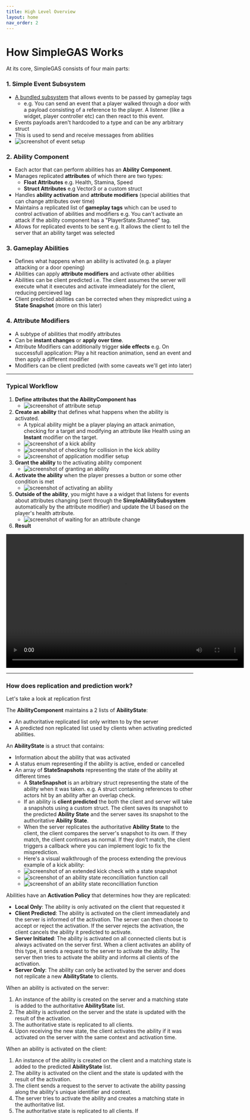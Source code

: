 ```yaml
---
title: High Level Overview
layout: home
nav_order: 2
---
```


# How SimpleGAS Works

At its core, SimpleGAS consists of four main parts:

### 1. Simple Event Subsystem
- [A bundled subsystem](https://github.com/strayTrain/SimpleEventSubsystemPlugin) that allows events to be passed by gameplay tags
    - e.g. You can send an event that a player walked through a door with a payload consisting of a reference to the player. A listener (like a widget, player controller etc) can then react to this event.
- Events payloads aren't hardcoded to a type and can be any arbitrary struct
- This is used to send and receive messages from abilities
- ![screenshot of event setup](images/HLO_SimpleEvent.png)

### 2. Ability Component
- Each actor that can perform abilities has an **Ability Component**.
- Manages replicated **attributes** of which there are two types:
    - **Float Attributes** e.g. Health, Stamina, Speed 
    - **Struct Attributes** e.g Vector3 or a custom struct
- Handles **ability activation** and **attribute modifiers** (special abilities that can change attributes over time)
- Maintains a replicated list of **gameplay tags** which can be used to control activation of abilities and modifiers e.g. You can't activate an attack if the ability component has a "PlayerState.Stunned" tag.
- Allows for replicated events to be sent e.g. It allows the client to tell the server that an ability target was selected

### 3. Gameplay Abilities
- Defines what happens when an ability is activated (e.g. a player attacking or a door opening)
- Abilities can apply **attribute modifiers** and activate other abilities
- Abilities can be client predicted i.e. The client assumes the server will execute what it executes and activate immeadiately for the client, reducing percieved lag
- Client predicted abilities can be corrected when they mispredict using a **State Snapshot** (more on this later)

### 4. Attribute Modifiers
- A subtype of abilities that modify attributes
- Can be **instant changes** or **apply over time**.
- Attribute Modifiers can additionally trigger **side effects** e.g. On successfull application: Play a hit reaction animation, send an event and then apply a different modifier
- Modifiers can be client predicted (with some caveats we'll get into later) 

---

### Typical Workflow
1. **Define attributes that the AbilityComponent has**
    * ![screenshot of attribute setup](images/HLO_AttributeSetup.png)
2. **Create an ability** that defines what happens when the ability is activated. 
    * A typical ability might be a player playing an attack animation, checking for a target and  modifying an attribute like Health using an **Instant** modifier on the target.
    * ![screenshot of a kick ability](images/HLO_KickAbility.png)
    * ![screenshot of checking for collision in the kick ability](images/HLO_KickAbilityCollisionCheck.png)
    * ![screenshot of application modifier setup](images/HLO_ApplicationModifierSetup.png)
3. **Grant the ability** to the activating ability component
    * ![screenshot of granting an ability](images/HLO_GrantAbility.png)
4. **Activate the ability** when the player presses a button or some other condition is met
    * ![screenshot of activating an ability](images/HLO_ActivatingAbility.png)
5. **Outside of the ability**, you might have a a widget that listens for events about attributes changing (sent through the **SimpleAbilitySubsystem** automatically by the attribute modifier) and update the UI based on the player's health attribute.
    * ![screenshot of waiting for an attribute change](images/HLO_WaitingForAttributeChange.png)
6. **Result**
<video width="640" height="360" controls>
<source src="videos/kick_result.mp4" type="video/mp4">
Your browser does not support the video tag.
</video>

---

### How does replication and prediction work?

Let's take a look at replication first  

The **AbilityComponent** maintains a 2 lists of **AbilityState**: 
* An authoritative replicated list only written to by the server
* A predicted non replicated list used by clients when activating predicted abilities.  

An **AbilityState** is a struct that contains:
* Information about the ability that was activated
* A status enum representing if the ability is active, ended or cancelled
* An array of **StateSnapshots** representing the state of the ability at different times
    * A **StateSnapshot** is an arbitrary struct representing the state of the ability when it was taken. e.g. A struct containing references to other actors hit by an ability after an overlap check.
    * If an ability is **client predicted** the both the client and server will take a snapshots using a custom struct. The client saves its snapshot to the predicted **Ability State** and the server saves its snapshot to the authoritative **Ability State**.
    * When the server replicates the authoritative **Ability State** to the client, the client compares the server's snapshot to its own. If they match, the client continues as normal. If they don't match, the client triggers a callback where you can implement logic to fix the misprediction.
    * Here's a visual walkthrough of the process extending the previous example of a kick ability:
    * ![screenshot of an extended kick check with a state snapshot](images/HLO_Snapshot1.png)
    * ![screenshot of an ability state reconcilliation function call](images/HLO_Snapshot2.png)
    * ![screenshot of an ability state reconcilliation function](images/HLO_Snapshot3.png)

Abilities have an **Activation Policy** that determines how they are replicated:
* **Local Only**: The ability is only activated on the client that requested it
* **Client Predicted**: The ability is activated on the client immeadiately and the server is informed of the activation. The server can then choose to accept or reject the activation. If the server rejects the activation, the client cancels the ability it predicted to activate.
* **Server Initiated**: The ability is activated on all connected clients but is always activated on the server first. When a client activates an ability of this type, it sends a request to the server to activate the ability. The server then tries to activate the ability and informs all clients of the activation.
* **Server Only**: The ability can only be activated by the server and does not replicate a new **AbilityState** to clients.

When an ability is activated on the server: 
1. An instance of the ability is created on the server and a matching state is added to the authoritative **AbilityState** list.
2. The ability is activated on the server and the state is updated with the result of the activation.
3. The authoritative state is replicated to all clients.
4. Upon receiving the new state, the client activates the ability if it was activated on the server with the same context and activation time.

When an ability is activated on the client:
1. An instance of the ability is created on the client and a matching state is added to the predicted **AbilityState** list.
2. The ability is activated on the client and the state is updated with the result of the activation.
3. The client sends a request to the server to activate the ability passing along the ability's unique identifier and context.
4. The server tries to activate the ability and creates a matching state in the authoritative list.
5. The authoritative state is replicated to all clients. If 

